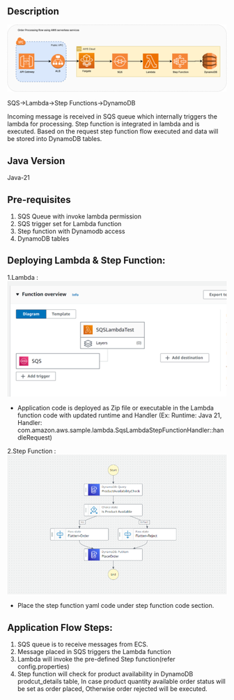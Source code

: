 ## Description 
![async-arch.png](doc%2Fasync-arch.png)

SQS->Lambda->Step Functions->DynamoDB

Incoming message is received in SQS queue which internally triggers the lambda for processing. Step function is integrated in lambda and is executed. Based on the request step function flow executed and data will be stored into DynamoDB tables.

## Java Version
Java-21

## Pre-requisites
1. SQS Queue with invoke lambda permission
2. SQS trigger set for Lambda function
3. Step function with Dynamodb access
4. DynamoDB tables

## Deploying Lambda & Step Function:
1.Lambda : ![Lambda-function.png](doc/Lambda-function.png) 
  - Application code is deployed as Zip file or executable in the Lambda function code with updated runtime and Handler (Ex: Runtime: Java 21, Handler: com.amazon.aws.sample.lambda.SqsLambdaStepFunctionHandler::handleRequest)

2.Step Function : ![Step-function.png](doc/Step-function.png)
  - Place the step function yaml code under step function code section.

## Application Flow Steps:
1. SQS queue is to receive messages from ECS.
2. Message placed in SQS triggers the Lambda function
3. Lambda will invoke the pre-defined Step function(refer config.properties)
4. Step function will check for product availability in DynamoDB prodcut_details table, In case product quantity available order status will be set as order placed, Otherwise order rejected will be executed.